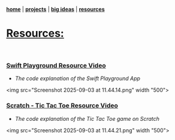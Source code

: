 **[home](https://badebasligil.github.io/badebasligil/)** | **[projects](project.md)** | **[big ideas](big_ideas.md)** | **[resources](resources.md)**

# **[Resources:](https://github.com/badebasligil/badebasligil/tree/main/Project_Resources)**

<br>

### [Swift Playground Resource Video](https://drive.google.com/file/d/1fKbusgMSCQm82QclSc_Hecvr0bXzQfBO/view?usp=sharing)

- *The code explanation of the Swift Playground App*

<img src="Screenshot 2025-09-03 at 11.44.14.png" width "500">


### [Scratch - Tic Tac Toe Resource Video](https://drive.google.com/file/d/1CEy_EP-PKZ3izzmzI5ci3GFjmPP3zyaU/view?usp=sharing)

- *The code explanation of the Tic Tac Toe game on Scratch*

<img src="Screenshot 2025-09-03 at 11.44.21.png" width "500">

